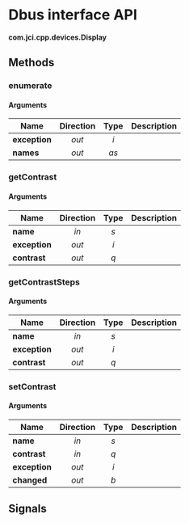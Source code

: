 
# Dbus interface API

**com.jci.cpp.devices.Display**


## Methods

### enumerate



#### Arguments

| Name | Direction | Type | Description |
| --- | :---: | :---: | --- |
| **exception** | *out* | *i* |  |
| **names** | *out* | *as* |  |


### getContrast



#### Arguments

| Name | Direction | Type | Description |
| --- | :---: | :---: | --- |
| **name** | *in* | *s* |  |
| **exception** | *out* | *i* |  |
| **contrast** | *out* | *q* |  |


### getContrastSteps



#### Arguments

| Name | Direction | Type | Description |
| --- | :---: | :---: | --- |
| **name** | *in* | *s* |  |
| **exception** | *out* | *i* |  |
| **contrast** | *out* | *q* |  |


### setContrast



#### Arguments

| Name | Direction | Type | Description |
| --- | :---: | :---: | --- |
| **name** | *in* | *s* |  |
| **contrast** | *in* | *q* |  |
| **exception** | *out* | *i* |  |
| **changed** | *out* | *b* |  |



## Signals
